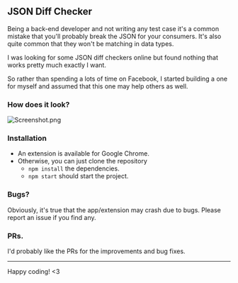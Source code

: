 ## JSON Diff Checker
Being a back-end developer and not writing any test case it's a common mistake that you'll probably break the JSON for your consumers. It's also quite common that they won't be matching in data types.

I was looking for some JSON diff checkers online but found nothing that works pretty much exactly I want.

So rather than spending a lots of time on Facebook, I started building a one for myself and assumed that this one may help others as well.

### How does it look?
![Screenshot.png](https://raw.githubusercontent.com/ssi-anik/json-diff-checker/master/screenshots/fullscreen.png)

### Installation
- An extension is available for Google Chrome.
- Otherwise, you can just clone the repository
    * `npm install` the dependencies.
    * `npm start` should start the project.

### Bugs?
Obviously, it's true that the app/extension may crash due to bugs. Please report an issue if you find any.

### PRs.
I'd probably like the PRs for the improvements and bug fixes.

---
Happy coding! <3